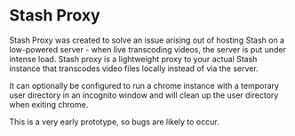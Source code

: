 # Stash Proxy

Stash Proxy was created to solve an issue arising out of hosting Stash on a low-powered server - when live transcoding videos, the server is put under intense load. Stash proxy is a lightweight proxy to your actual Stash instance that transcodes video files locally instead of via the server.

It can optionally be configured to run a chrome instance with a temporary user directory in an incognito window and will clean up the user directory when exiting chrome.

This is a very early prototype, so bugs are likely to occur.
